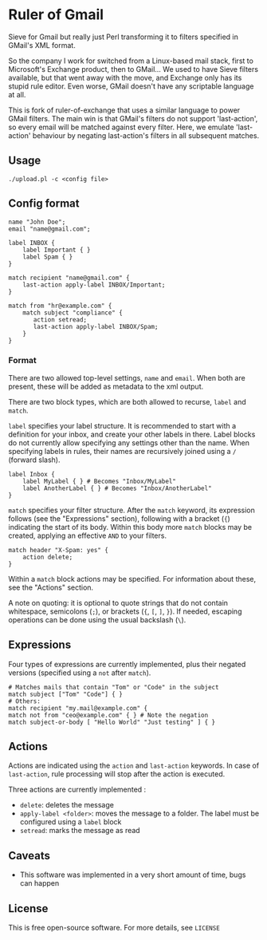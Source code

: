 # Ruler of Gmail

Sieve for Gmail but really just Perl transforming it to filters specified in GMail's XML format.

So the company I work for switched from a Linux-based mail stack, first to Microsoft's Exchange product, then to GMail... We used to have Sieve filters available, but that went away with the move, and Exchange only has its stupid rule editor. Even worse, GMail doesn't have any scriptable language at all.

This is  fork of ruler-of-exchange that uses a similar language to power GMail filters. The main win is that GMail's filters do not support 'last-action', so every email will be matched against every filter. Here, we emulate 'last-action' behaviour by negating last-action's filters in all subsequent matches.

## Usage

    ./upload.pl -c <config file>

## Config format

    name "John Doe";
    email "name@gmail.com";

    label INBOX {
        label Important { }
        label Spam { }
    }

    match recipient "name@gmail.com" {
        last-action apply-label INBOX/Important;
    }

    match from "hr@example.com" {
        match subject "compliance" {
           action setread;
           last-action apply-label INBOX/Spam;
        }
    }

### Format

There are two allowed top-level settings, `name` and `email`. When both are present, these will be added as metadata to the xml output.

There are two block types, which are both allowed to recurse, `label` and `match`.

`label` specifies your label structure. It is recommended to start with a definition for your inbox, and create your other labels in there. Label blocks do not currently allow specifying any settings other than the name. When specifying labels in rules, their names are recursively joined using a `/` (forward slash).

    label Inbox {
        label MyLabel { } # Becomes "Inbox/MyLabel"
        label AnotherLabel { } # Becomes "Inbox/AnotherLabel"
    }

`match` specifies your filter structure. After the `match` keyword, its expression follows (see the "Expressions" section), following with a bracket (`{`) indicating the start of its body. Within this body more `match` blocks may be created, applying an effective `AND` to your filters.

    match header "X-Spam: yes" {
        action delete;
    }

Within a `match` block actions may be specified. For information about these, see the "Actions" section.

A note on quoting: it is optional to quote strings that do not contain whitespace, semicolons (`;`), or brackets (`{`, `[`, `]`, `}`). If needed, escaping operations can be done using the usual backslash (`\`).

## Expressions

Four types of expressions are currently implemented, plus their negated versions (specified using a `not` after `match`).

    # Matches mails that contain "Tom" or "Code" in the subject
    match subject ["Tom" "Code"] { }
    # Others:
    match recipient "my.mail@example.com" { 
    match not from "ceo@example.com" { } # Note the negation
    match subject-or-body [ "Hello World" "Just testing" ] { }

## Actions

Actions are indicated using the `action` and `last-action` keywords. In case of `last-action`, rule processing will stop after the action is executed.

Three actions are currently implemented :

 - `delete`: deletes the message
 - `apply-label <folder>`: moves the message to a folder. The label must be configured using a `label` block
 - `setread`: marks the message as read

## Caveats

 - This software was implemented in a very short amount of time, bugs can happen

## License

This is free open-source software. For more details, see `LICENSE`
